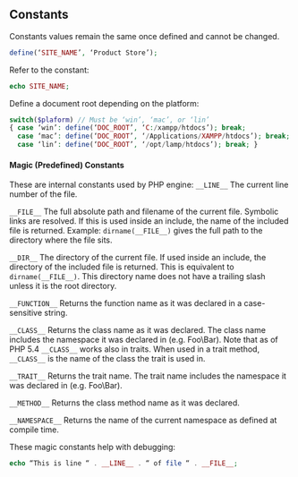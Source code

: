 ## Constants
Constants values remain the same once defined and cannot be changed.
```PHP
define(‘SITE_NAME’, ‘Product Store’);
```
Refer to the constant:
```PHP
echo SITE_NAME;
```
Define a document root depending on the platform:
```PHP
switch($plaform) // Must be ‘win’, ‘mac’, or ‘lin’ 
{ case ‘win’: define(‘DOC_ROOT’, ‘C:/xampp/htdocs’); break;
  case ‘mac’: define(‘DOC_ROOT’, ‘/Applications/XAMPP/htdocs’); break;
  case ‘lin’: define(‘DOC_ROOT’, ‘/opt/lamp/htdocs’); break; }
```

#### Magic (Predefined) Constants
These are internal constants used by PHP engine:
```__LINE__``` The current line number of the file.

```__FILE__``` The full absolute path and filename of the current file. Symbolic links are resolved. If this is used inside an include, the name of the included file is returned. Example: ```dirname(__FILE__)``` gives the full path to the directory where the file sits.

```__DIR__``` The directory of the current file. If used inside an include, the directory of the included file is returned. This is equivalent to ```dirname(__FILE__)```. This directory name does not have a trailing slash unless it is the root directory. 

```__FUNCTION__``` Returns the function name as it was declared in a case-sensitive string.

```__CLASS__``` Returns the class name as it was declared. The class name includes the namespace it was declared in (e.g. Foo\Bar). Note that as of PHP 5.4 ```__CLASS__``` works also in traits. When used in a trait method, ```__CLASS__``` is the name of the class the trait is used in.

```__TRAIT__``` Returns the trait name. The trait name includes the namespace it was declared in (e.g. Foo\Bar).

```__METHOD__``` Returns the class method name as it was declared.

```__NAMESPACE__``` Returns the name of the current namespace as defined at compile time.

These magic constants help with debugging:
```PHP
echo “This is line “ . __LINE__ . “ of file “ . __FILE__;
```
